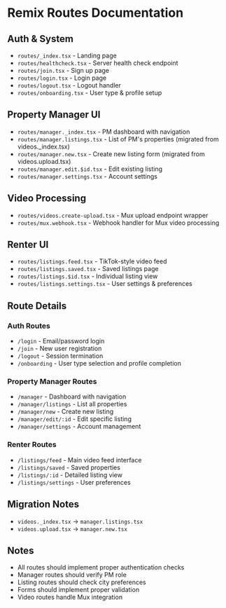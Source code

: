 # Remix Routes Documentation

## Auth & System
- `routes/_index.tsx` - Landing page
- `routes/healthcheck.tsx` - Server health check endpoint
- `routes/join.tsx` - Sign up page
- `routes/login.tsx` - Login page
- `routes/logout.tsx` - Logout handler
- `routes/onboarding.tsx` - User type & profile setup

## Property Manager UI
- `routes/manager._index.tsx` - PM dashboard with navigation
- `routes/manager.listings.tsx` - List of PM's properties (migrated from videos._index.tsx)
- `routes/manager.new.tsx` - Create new listing form (migrated from videos.upload.tsx)
- `routes/manager.edit.$id.tsx` - Edit existing listing
- `routes/manager.settings.tsx` - Account settings

## Video Processing
- `routes/videos.create-upload.tsx` - Mux upload endpoint wrapper
- `routes/mux.webhook.tsx` - Webhook handler for Mux video processing

## Renter UI
- `routes/listings.feed.tsx` - TikTok-style video feed
- `routes/listings.saved.tsx` - Saved listings page
- `routes/listings.$id.tsx` - Individual listing view
- `routes/listings.settings.tsx` - User settings & preferences

## Route Details

### Auth Routes
- `/login` - Email/password login
- `/join` - New user registration
- `/logout` - Session termination
- `/onboarding` - User type selection and profile completion

### Property Manager Routes
- `/manager` - Dashboard with navigation
- `/manager/listings` - List all properties
- `/manager/new` - Create new listing
- `/manager/edit/:id` - Edit specific listing
- `/manager/settings` - Account management

### Renter Routes
- `/listings/feed` - Main video feed interface
- `/listings/saved` - Saved properties
- `/listings/:id` - Detailed listing view
- `/listings/settings` - User preferences

## Migration Notes
- `videos._index.tsx` → `manager.listings.tsx`
- `videos.upload.tsx` → `manager.new.tsx`

## Notes
- All routes should implement proper authentication checks
- Manager routes should verify PM role
- Listing routes should check city preferences
- Forms should implement proper validation
- Video routes handle Mux integration